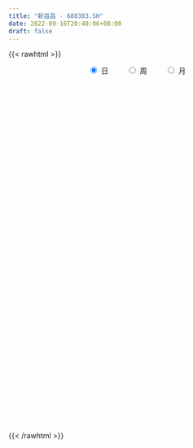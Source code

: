 ```yaml
---
title: "新益昌 - 688383.SH"
date: 2022-09-16T20:48:06+08:00
draft: false
---
```

{{< rawhtml >}}
    <div style="text-align: center">
        <label style="padding: 1rem;"><input style="margin-right: .5rem" type="radio" name="period" value="D" checked onclick="period_change(this)">日</label>
        <label style="padding: 1rem;"><input style="margin-right: .5rem" type="radio" name="period" value="W" onclick="period_change(this)">周</label>
        <label style="padding: 1rem;"><input style="margin-right: .5rem" type="radio" name="period" value="M" onclick="period_change(this)">月</label>
    </div>
    <div id="chart" style="height: 700px;"></div> 
    <script type="text/javascript">
        const D_v = [172344.36,84147.78,48249.73,53199.63,48292.58,41217.0,33061.86,35454.98,28763.18,37567.64,53211.58,31404.75,16351.56,19455.11,16483.7,15558.2,25021.98,15940.44,15483.28,14411.2,16862.56,26084.08,29515.45,23169.97,27261.58,18315.02,18889.38,17519.26,16087.8,14734.03,14276.02,18270.95,21196.52,15269.66,16580.1,15384.75,16151.44,13038.47,8893.87,14015.18,21199.2,10646.57,11184.3,10819.74,9390.0,16556.42,15435.05,11067.27,8797.71,13297.95,10973.95,13523.64,16883.72,9281.87,7780.94,12991.31,15340.38,31327.19,19945.08,23242.19,25419.22,26853.98,31761.41,30142.75,15340.8,26207.62,22211.7,9803.59,10800.63,17010.48,17370.1,11256.72,17904.25,16397.84,25477.28,14022.96,11879.65,14150.5,9785.07,12748.46,9013.14,7196.49,8900.14,5741.16,7826.05,6472.16,7876.04,7375.06,6419.36,9622.27,7950.13,6999.28,10208.68,11748.69,16795.93,8643.12,5875.36,6264.0,6920.66,8463.85,9010.93,8912.65,6151.01,7303.03,8832.55,7699.36,6417.32,6814.95,6954.3,5585.64,7138.38,9784.05,5937.79,26338.94,9676.67,8092.71,6282.72,8802.97,8351.29,6245.04,10428.5,7797.22,14326.71,10274.61,7120.0,7423.99,4576.09,5640.44,12399.8,9103.33,7702.27,11990.84,13901.15,11759.64,10203.63,10783.64,15805.1,16218.54,13604.64,20715.54,12754.35,8295.85,9204.01,13205.37,10924.89,10962.14,9248.11,12858.98,12373.65,6210.03,22622.54,10911.73,20326.15,10949.96,11419.84,5799.81,12294.47,11257.08,6985.64,10703.61,7754.73,7727.02,8147.6,10849.76,10946.46,11491.14,8327.55,6468.4,8347.81,8370.77,6614.71,4325.42,5863.91,5299.47,5416.82,4684.1,4394.07,14162.89,10006.03,7539.8,4441.07,3777.71,6165.71,5053.68,5224.85,5896.58,6571.9,6100.68,13379.88,6417.54,10019.21,11502.81,7346.67,9141.06,10422.97,8154.52,12759.94,8440.48,15107.91,9070.12,9293.63,8468.22,10137.33,5853.17,11761.37,11433.05,6709.3,8688.41,6857.29,7611.29,10324.98,6627.69,9742.57,14801.07,13284.4,5548.24,10743.27,4831.92,4540.47,3766.02,5534.33,4545.94,6495.07,6262.66,4009.15,4532.64,4842.54,4939.91,5529.59,6743.88,8226.14,8180.9,8843.31,7894.01,9615.37,5658.63,3521.55,4228.23,3977.37,6048.2,10803.17,11710.85,7699.64,13527.36,8855.12,9277.06,3819.78,5369.58,6600.4,3591.39,3337.79,8122.28,3260.37,6052.92,4458.79,5063.95,4292.03,8968.22,4431.84,4896.68,3678.12,3712.88,6306.83,7381.79,11773.94,13436.69,7370.32,6848.34,4763.98,4538.2,5246.91,4764.86,17940.76,26964.1,15968.64,11777.63,10207.74,8331.62,8008.43,5406.37,10464.16,6917.29,5435.08,4952.85,5611.14,9444.18,6132.06,13219.39,11602.28,5474.7,9048.02,12256.21,13545.03,7853.81,12528.76,6351.11,4072.61,8230.43,16111.96,9293.62,5200.62,8957.78,7114.89,8674.89,5645.98,5661.35,23493.09,28120.39,9439.05,26270.25,25200.29,20315.2,17489.56,21956.24,11492.81,11495.13,12355.2,10756.22,12270.85,10087.62,9053.54,8750.21,20328.14,10506.36,10490.55,8363.97,5503.65,7075.17,7978.14,7160.01,9048.86,8388.7,10559.37,4663.16,4667.22,7854.92,5340.59,6409.8,10910.44]
const D_histogram = [0.0,0.7772991453,1.5231956364,1.8960447319,1.9505813311,2.0567626948,1.9604218389,1.5239369545,0.8700517454,1.3470707386,1.8385857958,2.0788483982,2.2055627081,2.1007424944,2.0301972172,1.7568438528,1.6577082879,1.8548970638,2.1670920046,2.2543732581,2.4558126744,2.0508579607,1.1043299473,0.2675071349,-0.4955872495,-0.8203407203,-1.4832516344,-1.8911268658,-2.0317723083,-2.1448056494,-2.2373765396,-2.1367766468,-1.0654532339,-0.340536698,-0.1596986458,-0.2626239204,-0.0007059121,-0.0433155516,-0.3778494438,0.046483808,1.4008280366,2.1528298681,1.953918808,1.6448766719,1.3571155535,0.4137502644,-0.1294041885,-0.4733565068,-0.7499245587,-0.8455201593,-0.7556533256,-1.1243371799,-1.9238298625,-2.3229128955,-2.8206979767,-2.7224108265,-1.0560742859,0.9273993857,1.9575862589,2.9253098752,3.1047022126,4.18387386,5.19739192,4.5438033274,3.8098828939,2.0713334709,1.3887893611,0.5175072143,-0.2297429736,-1.3477617404,-1.8668498309,-1.8884523104,-1.5168608243,-1.7655346438,-2.9609159882,-3.6042970647,-3.6249040431,-2.6867834055,-2.0255400258,-0.9597024662,-0.607827669,-0.3535598285,-0.5418595405,-0.7832950337,-1.1942029563,-1.6634580766,-2.0343181051,-2.4783342613,-2.6661389741,-2.263895153,-2.3220601431,-2.3011654594,-2.7537021193,-2.7237580365,-3.2987205103,-3.2279085011,-3.2630629533,-3.3374861497,-3.3420510782,-2.6172300965,-1.9050644475,-1.0040781989,-0.4317368293,-0.3496734229,0.0648703827,0.8790785345,0.8773820235,0.7567746416,0.5579375291,1.0263189697,1.244640034,1.2932229151,1.2931023668,0.2326883192,-0.6108000931,-1.2031532728,-1.5194278991,-1.4958384877,-1.2659906321,-1.2663865097,-1.4349910138,-1.0804376323,-0.3387979183,0.29592402,0.8584022731,1.3830858469,1.5943236205,1.6562955537,1.8448777294,1.5900993327,1.5540916401,1.8615962641,1.7833041575,1.1901022239,0.7837341131,0.3538036861,0.5198731661,1.0693967843,1.4425590306,1.7397676177,1.8779270391,1.7064018696,1.7172935993,1.7965542039,1.9270100052,1.5633146626,1.3604172999,0.7757208864,-0.0832147119,-0.4485139394,-0.0030544248,0.3924361775,0.1682796664,-0.0059523684,-0.3752327903,-0.5695835803,-1.050600352,-1.720059651,-2.0831578594,-2.1391934659,-2.2438439374,-2.4838751113,-2.5703452618,-2.1430183978,-1.7506802984,-1.0713792502,-0.6161642054,-0.3449205173,-0.1711487549,0.0093913692,0.0857707758,0.1947731011,0.1100192464,0.2271032719,0.0645414427,0.0886275234,0.2218544997,0.6744607838,0.4378930607,0.0200838847,-0.2603620373,-0.3385845678,-0.2628489547,-0.2937357478,-0.2628038051,-0.4155948905,-0.2578538798,-0.4473125567,-0.9321445715,-1.2203825965,-1.6993597569,-1.5847811971,-1.1803398513,-0.8252421977,-0.1961651007,-0.0143774878,0.2036691661,0.267259966,0.9186907472,1.065037531,1.4016313511,1.4530847627,1.2751361786,0.9611012868,0.500736974,0.1184286191,-0.3374978511,-0.6496093356,-0.8690546218,-0.8401591654,-0.7815673721,-0.8039318208,-0.7151273862,-0.1518749326,0.4740789995,0.8010286859,1.1985720154,1.2511151928,1.3275110196,1.2484535439,0.8607469746,0.5704489602,0.3666096532,0.3633808055,0.2057103828,0.0668873132,0.0031618287,-0.1122688178,-0.4637604234,-0.9743601691,-1.1912997078,-1.5917208055,-1.6377168835,-1.4841402959,-1.1699383821,-1.0049894391,-0.8895297343,-0.8997351781,-0.825298925,-1.0967778132,-0.9786632464,0.0963521257,0.568395454,1.2127403116,1.6017922882,1.9088943389,1.9897434639,2.2435639214,2.1814998933,2.0939492311,1.8696256721,1.9199853487,1.8859681179,1.8865327187,1.8833833257,1.7538013501,1.7436897422,1.2376766607,0.7744845909,0.4206365924,0.2594894188,0.2110251455,0.3373562013,0.6015920892,1.005964299,1.1077290182,1.0445128199,0.8009654705,0.2823857724,0.055113314,-0.0550044,-0.3525517059,0.0388878873,0.9896195573,1.2292147559,1.3287246349,0.9990586399,0.6591815768,0.6629853049,0.5722517032,0.792029453,0.9301746191,0.4442822378,0.2254232855,0.2238236508,-0.3344499889,-0.849123874,-0.7670192845,-1.1360310614,-1.4435811832,-1.9937770278,-2.7775439089,-3.3475850987,-3.3619725047,-3.190701396,-2.92519084,-2.6653001222,-2.149723118,-1.2311713428,-0.6255026615,-0.2207404825,0.3258380436,0.4858236381,0.8911458743,1.00959408,1.0022661919,1.9825117497,3.1799528359,3.6157931756,4.9401569881,6.0929958557,6.4162560345,6.2326549493,5.6361611517,4.3455538505,3.0847977187,1.9496750111,1.1372584892,0.6647451525,-0.3238788677,-0.751883416,-0.8943350462,-2.111253286,-2.7511184086,-3.4036613126,-3.581843514,-3.7311043996,-3.907174478,-3.9721465319,-3.555526653,-3.1500952619,-2.4351747789,-1.4375842014,-0.927680742,-0.8782537643,-0.3222275824,0.2153106372,0.1688650863,0.3966163346]
const D_fast = [0.0,0.9716239316,2.0983193318,2.9451796102,3.4873615422,4.1077335796,4.5014981835,4.4459975378,4.009625265,4.8234119429,5.774573449,6.5345481509,7.2126531379,7.6330185478,8.0700225749,8.2358801737,8.5511716807,9.2120847226,10.0660526646,10.7169272326,11.5323198175,11.640079594,10.9696340674,10.1996880387,9.312696842,8.7828581911,7.7491343684,6.8684774205,6.219888901,5.5706541475,4.9187391224,4.4851448535,5.2901049579,5.9298873194,6.07080071,5.9022194553,6.1639609856,6.1105224582,5.681526205,6.1174804089,7.8220316466,9.1122409451,9.401809587,9.5039866189,9.5555043889,8.7155766658,8.1400711658,7.6777797209,7.2137305293,6.9067548889,6.8077083912,6.1579402419,4.8774900936,3.8976788368,2.6947192614,2.112403705,3.5147216742,5.7300451922,7.24962863,8.9486797152,9.9042476057,12.0293877181,14.3422537581,14.8246159973,15.0431662873,13.8224502321,13.4871034625,12.7451981192,11.940512188,10.4855529861,9.4997524378,9.0060368808,8.9984131608,8.3083556803,6.3727453389,4.8282899962,3.9014570071,4.1678817932,4.3227401665,5.1486521095,5.3485699895,5.5144478729,5.1906832758,4.7534240242,4.0439653624,3.158845723,2.2794061682,1.2158064467,0.3614669903,0.1977370232,-0.4409430026,-0.9953396838,-2.1363018735,-2.7872972999,-4.1869399012,-4.9231050173,-5.7740252078,-6.6828199416,-7.5228976397,-7.4523841822,-7.216484645,-6.5665179461,-6.1021107838,-6.1074657332,-5.6767043319,-4.6427265465,-4.4250775516,-4.3564912731,-4.4158440033,-3.6908828203,-3.1614017474,-2.7895131377,-2.4663580942,-3.468600062,-4.4647884975,-5.3579299955,-6.0540615966,-6.4044318071,-6.4910816096,-6.8080741145,-7.3354263721,-7.2509823987,-6.5940421643,-5.885339221,-5.1082603996,-4.237805364,-3.6279866853,-3.1519408637,-2.5021392557,-2.3593928192,-2.0068776017,-1.2339739117,-0.8664399789,-1.1621163566,-1.3725509391,-1.7140304445,-1.4179926731,-0.6011198587,0.1326821452,0.8648326367,1.4724738179,1.7275491158,2.1677642453,2.696163401,3.3083717035,3.3355050266,3.4727119888,3.0819457969,2.2022065207,1.7247788083,2.1694747167,2.6630743633,2.4809877689,2.305267642,1.8421790225,1.5054323374,0.7617654777,-0.3377087341,-1.2215964073,-1.8124303802,-2.4780418362,-3.3390417878,-4.0680982538,-4.1765259892,-4.2218579644,-3.8104017288,-3.5092277354,-3.3242141766,-3.1932296029,-3.0103416365,-2.912519536,-2.7548239354,-2.8120729785,-2.638213135,-2.7846396036,-2.7383966419,-2.5497060407,-1.9284845607,-2.0555790187,-2.4683672234,-2.8139036548,-2.9767723272,-2.9667489528,-3.0710696828,-3.1058386915,-3.3625284994,-3.2692509587,-3.5705377748,-4.2884059325,-4.8817396066,-5.7855567062,-6.0671734457,-5.9578170628,-5.8090299586,-5.2289941367,-5.0508008958,-4.7818369504,-4.651431159,-3.770327691,-3.3577215244,-2.6707198665,-2.2559952643,-2.1151598037,-2.1889193739,-2.5240994431,-2.8768006433,-3.4171015763,-3.8916153947,-4.3283243362,-4.5094686712,-4.6462687209,-4.8696161248,-4.9595935367,-4.4343098163,-3.6898361343,-3.1626292765,-2.4654429432,-2.1001209676,-1.6918473859,-1.4587914756,-1.6313113012,-1.7789970756,-1.8911839693,-1.8035676156,-1.9098104427,-2.0319116839,-2.0948467112,-2.2383445621,-2.7057762737,-3.4599660617,-3.9747305273,-4.7730818263,-5.2285071253,-5.4459656116,-5.4242482933,-5.5105467102,-5.6174694389,-5.8526086772,-5.9844971554,-6.5301704969,-6.6567217417,-5.5576183381,-4.9434761463,-3.9959462109,-3.2064461622,-2.4221205268,-1.8438355357,-1.0291240979,-0.5458131526,-0.1098765072,0.1332063519,0.6635623657,1.1010371644,1.5732349449,2.0409313833,2.3497997452,2.7756105729,2.5790166565,2.3094457344,2.060756884,1.9644820652,1.9687740782,2.1794441843,2.5940780945,3.2499413791,3.6286383528,3.8265503595,3.7832443777,3.3352611228,3.1217669928,2.9978981789,2.6122129465,3.0133745115,4.2115110708,4.7584099584,5.1901009961,5.1101996611,4.9351179922,5.1046680466,5.1569973707,5.5747824836,5.9454713045,5.5706494826,5.4081463517,5.4625026298,4.8206164929,4.0936616393,3.9840114076,3.3309918654,2.6625464478,1.6139063463,0.1357534879,-1.2711839766,-2.1260645088,-2.7524687491,-3.2182559031,-3.6246902158,-3.6465439911,-3.0357850516,-2.5864920357,-2.2369149773,-1.6088769403,-1.3274354363,-0.6993267315,-0.3284800058,-0.085241346,1.3906321492,3.3830614444,4.722850078,7.2822531376,9.9583409691,11.8856651565,13.2602278086,14.072774299,13.8685554604,13.3789987582,12.7312948034,12.2031929038,11.8968658553,10.8272721181,10.2112967158,9.8452613241,8.1005297628,6.772885038,5.2694268058,4.1957837259,3.1137467405,1.9608830426,0.9028743557,0.4306125714,0.0485201469,0.1546469352,0.7928414624,1.0708247362,0.9006882729,1.3761575592,1.9675234381,1.9632941587,2.2901994907]
const D_slow = [0.0,0.1943247863,0.5751236954,1.0491348784,1.5367802112,2.0509708849,2.5410763446,2.9220605832,3.1395735196,3.4763412042,3.9359876532,4.4556997527,5.0070904298,5.5322760534,6.0398253577,6.4790363209,6.8934633928,7.3571876588,7.89896066,8.4625539745,9.0765071431,9.5892216333,9.8653041201,9.9321809038,9.8082840915,9.6031989114,9.2323860028,8.7596042863,8.2516612093,7.7154597969,7.156115662,6.6219215003,6.3555581918,6.2704240173,6.2304993559,6.1648433758,6.1646668977,6.1538380098,6.0593756489,6.0709966009,6.42120361,6.959411077,7.447890779,7.859109947,8.1983888354,8.3018264015,8.2694753543,8.1511362276,7.963655088,7.7522750482,7.5633617168,7.2822774218,6.8013199561,6.2205917323,5.5154172381,4.8348145315,4.57079596,4.8026458064,5.2920423712,6.02336984,6.7995453931,7.8455138581,9.1448618381,10.2808126699,11.2332833934,11.7511167611,12.0983141014,12.227690905,12.1702551616,11.8333147265,11.3666022688,10.8944891912,10.5152739851,10.0738903241,9.3336613271,8.4325870609,7.5263610501,6.8546651988,6.3482801923,6.1083545758,5.9563976585,5.8680077014,5.7325428163,5.5367190578,5.2381683188,4.8223037996,4.3137242733,3.694140708,3.0276059645,2.4616321762,1.8811171405,1.3058257756,0.6174002458,-0.0635392633,-0.8882193909,-1.6951965162,-2.5109622545,-3.345333792,-4.1808465615,-4.8351540856,-5.3114201975,-5.5624397472,-5.6703739546,-5.7577923103,-5.7415747146,-5.521805081,-5.3024595751,-5.1132659147,-4.9737815324,-4.71720179,-4.4060417815,-4.0827360527,-3.759460461,-3.7012883812,-3.8539884045,-4.1547767227,-4.5346336975,-4.9085933194,-5.2250909774,-5.5416876048,-5.9004353583,-6.1705447664,-6.255244246,-6.181263241,-5.9666626727,-5.6208912109,-5.2223103058,-4.8082364174,-4.347016985,-3.9494921519,-3.5609692418,-3.0955701758,-2.6497441364,-2.3522185805,-2.1562850522,-2.0678341306,-1.9378658391,-1.6705166431,-1.3098768854,-0.874934981,-0.4054532212,0.0211472462,0.450470646,0.899609197,1.3813616983,1.772190364,2.1122946889,2.3062249105,2.2854212325,2.1732927477,2.1725291415,2.2706381859,2.3127081025,2.3112200104,2.2174118128,2.0750159177,1.8123658297,1.382350917,0.8615614521,0.3267630857,-0.2341978987,-0.8551666765,-1.497752992,-2.0335075914,-2.471177666,-2.7390224786,-2.89306353,-2.9792936593,-3.022080848,-3.0197330057,-2.9982903118,-2.9495970365,-2.9220922249,-2.8653164069,-2.8491810462,-2.8270241654,-2.7715605405,-2.6029453445,-2.4934720793,-2.4884511082,-2.5535416175,-2.6381877594,-2.7038999981,-2.777333935,-2.8430348863,-2.946933609,-3.0113970789,-3.1232252181,-3.356261361,-3.6613570101,-4.0861969493,-4.4823922486,-4.7774772114,-4.9837877609,-5.0328290361,-5.036423408,-4.9855061165,-4.918691125,-4.6890184382,-4.4227590554,-4.0723512176,-3.709080027,-3.3902959823,-3.1500206606,-3.0248364171,-2.9952292623,-3.0796037251,-3.242006059,-3.4592697145,-3.6693095058,-3.8647013488,-4.065684304,-4.2444661506,-4.2824348837,-4.1639151338,-3.9636579624,-3.6640149585,-3.3512361603,-3.0193584055,-2.7072450195,-2.4920582758,-2.3494460358,-2.2577936225,-2.1669484211,-2.1155208254,-2.0987989971,-2.0980085399,-2.1260757444,-2.2420158502,-2.4856058925,-2.7834308195,-3.1813610209,-3.5907902417,-3.9618253157,-4.2543099112,-4.505557271,-4.7279397046,-4.9528734991,-5.1591982304,-5.4333926837,-5.6780584953,-5.6539704638,-5.5118716003,-5.2086865224,-4.8082384504,-4.3310148657,-3.8335789997,-3.2726880193,-2.727313046,-2.2038257382,-1.7364193202,-1.256422983,-0.7849309535,-0.3132977739,0.1575480576,0.5959983951,1.0319208307,1.3413399958,1.5349611435,1.6401202916,1.7049926463,1.7577489327,1.842087983,1.9924860053,2.2439770801,2.5209093346,2.7820375396,2.9822789072,3.0528753503,3.0666536788,3.0529025788,2.9647646524,2.9744866242,3.2218915135,3.5291952025,3.8613763612,4.1111410212,4.2759364154,4.4416827416,4.5847456674,4.7827530307,5.0152966854,5.1263672449,5.1827230663,5.238678979,5.1550664817,4.9427855133,4.7510306921,4.4670229268,4.106127631,3.607683374,2.9132973968,2.0764011221,1.2359079959,0.4382326469,-0.2930650631,-0.9593900936,-1.4968208731,-1.8046137088,-1.9609893742,-2.0161744948,-1.9347149839,-1.8132590744,-1.5904726058,-1.3380740858,-1.0875075379,-0.5918796004,0.2031086085,1.1070569024,2.3420961495,3.8653451134,5.469409122,7.0275728593,8.4366131472,9.5230016099,10.2942010395,10.7816197923,11.0659344146,11.2321207027,11.1511509858,10.9631801318,10.7395963703,10.2117830488,9.5240034466,8.6730881184,7.7776272399,6.84485114,5.8680575206,4.8750208876,3.9861392244,3.1986154089,2.5898217141,2.2304256638,1.9985054783,1.7789420372,1.6983851416,1.7522128009,1.7944290725,1.8935831561]
const D_data = [['2021-04-28', 48.15, 65.5, 48.0, 71.0],['2021-04-29', 67.0, 77.68, 67.0, 80.05],['2021-04-30', 76.6, 82.4, 76.21, 83.99],['2021-05-06', 81.89, 82.25, 80.1, 90.22],['2021-05-07', 84.0, 81.15, 75.29, 85.5],['2021-05-10', 80.0, 84.1, 78.5, 87.77],['2021-05-11', 83.5, 83.53, 79.1, 85.45],['2021-05-12', 84.7, 79.61, 76.51, 85.37],['2021-05-13', 77.1, 75.32, 73.53, 81.3],['2021-05-14', 76.63, 90.38, 76.63, 90.38],['2021-05-17', 91.0, 95.0, 87.0, 97.18],['2021-05-18', 94.45, 96.01, 90.58, 98.98],['2021-05-19', 94.0, 97.98, 93.0, 98.8],['2021-05-20', 97.0, 97.62, 95.62, 103.66],['2021-05-21', 95.8, 100.06, 93.4, 101.0],['2021-05-24', 98.91, 99.0, 94.0, 101.08],['2021-05-25', 98.04, 102.5, 97.19, 107.76],['2021-05-26', 102.11, 108.91, 101.0, 108.91],['2021-05-27', 108.0, 114.44, 107.83, 119.45],['2021-05-28', 114.99, 115.65, 109.8, 118.99],['2021-05-31', 115.5, 121.01, 112.05, 123.51],['2021-06-01', 120.94, 116.0, 109.88, 121.01],['2021-06-02', 113.77, 108.2, 104.0, 114.89],['2021-06-03', 106.88, 106.7, 103.1, 109.3],['2021-06-04', 106.0, 104.6, 100.0, 108.88],['2021-06-07', 105.27, 108.0, 105.27, 112.0],['2021-06-08', 108.0, 101.5, 100.0, 109.99],['2021-06-09', 99.0, 101.72, 97.5, 104.15],['2021-06-10', 102.0, 103.22, 98.6, 105.76],['2021-06-11', 104.77, 102.34, 98.0, 105.83],['2021-06-15', 104.4, 101.34, 95.08, 104.76],['2021-06-16', 100.45, 103.01, 99.88, 111.0],['2021-06-17', 103.78, 118.0, 100.95, 122.99],['2021-06-18', 116.39, 118.87, 115.32, 121.8],['2021-06-21', 117.0, 115.2, 112.0, 121.8],['2021-06-22', 115.51, 112.57, 107.27, 117.99],['2021-06-23', 112.01, 118.35, 110.51, 121.55],['2021-06-24', 116.87, 115.99, 111.86, 117.44],['2021-06-25', 114.0, 112.01, 110.94, 116.8],['2021-06-28', 112.0, 122.5, 111.58, 125.0],['2021-06-29', 122.81, 140.46, 117.3, 142.68],['2021-06-30', 141.89, 141.01, 135.15, 144.9],['2021-07-01', 141.1, 133.27, 131.95, 142.2],['2021-07-02', 131.21, 133.05, 130.1, 139.55],['2021-07-05', 135.71, 134.05, 131.11, 139.0],['2021-07-06', 135.0, 124.38, 120.0, 138.27],['2021-07-07', 119.9, 126.66, 119.2, 130.85],['2021-07-08', 127.5, 127.68, 122.86, 128.89],['2021-07-09', 125.53, 127.5, 121.93, 130.0],['2021-07-12', 129.89, 129.24, 122.63, 133.0],['2021-07-13', 128.63, 132.0, 128.63, 134.8],['2021-07-14', 134.95, 125.8, 123.54, 137.9],['2021-07-15', 125.0, 117.01, 112.57, 127.66],['2021-07-16', 117.5, 118.0, 115.12, 121.45],['2021-07-19', 118.0, 113.1, 113.1, 120.59],['2021-07-20', 112.0, 118.0, 111.06, 121.27],['2021-07-21', 126.0, 141.6, 125.1, 141.6],['2021-07-22', 149.51, 156.1, 148.88, 161.0],['2021-07-23', 157.32, 154.21, 149.5, 159.32],['2021-07-26', 164.0, 161.62, 156.16, 167.66],['2021-07-27', 165.99, 158.19, 157.01, 175.5],['2021-07-28', 158.11, 176.86, 155.55, 189.83],['2021-07-29', 177.0, 186.7, 173.12, 202.2],['2021-07-30', 189.28, 172.08, 170.27, 189.28],['2021-08-02', 173.59, 172.2, 168.69, 179.99],['2021-08-03', 174.58, 156.9, 156.0, 174.58],['2021-08-04', 153.52, 166.66, 153.52, 169.99],['2021-08-05', 164.1, 162.58, 159.18, 166.66],['2021-08-06', 164.83, 161.6, 159.12, 166.66],['2021-08-09', 160.24, 152.97, 151.0, 161.6],['2021-08-10', 152.98, 156.4, 150.0, 163.66],['2021-08-11', 157.0, 161.25, 150.5, 161.53],['2021-08-12', 160.24, 167.29, 156.69, 168.48],['2021-08-13', 166.0, 160.0, 159.0, 179.0],['2021-08-16', 160.0, 143.7, 139.41, 160.0],['2021-08-17', 143.86, 144.26, 142.18, 151.95],['2021-08-18', 146.95, 148.5, 143.3, 151.88],['2021-08-19', 146.01, 161.5, 145.0, 163.99],['2021-08-20', 163.0, 161.42, 158.67, 169.99],['2021-08-23', 161.6, 170.87, 160.0, 171.95],['2021-08-24', 170.0, 166.0, 160.06, 170.5],['2021-08-25', 162.98, 166.88, 160.15, 169.99],['2021-08-26', 168.0, 161.98, 161.0, 173.9],['2021-08-27', 161.0, 160.42, 158.18, 163.96],['2021-08-30', 163.98, 156.5, 153.88, 168.0],['2021-08-31', 154.92, 152.95, 149.0, 158.88],['2021-09-01', 156.53, 151.07, 145.0, 156.54],['2021-09-02', 148.98, 146.7, 145.01, 152.93],['2021-09-03', 146.43, 146.61, 145.0, 153.15],['2021-09-06', 146.6, 153.0, 144.0, 156.3],['2021-09-07', 152.77, 146.63, 145.88, 154.9],['2021-09-08', 146.63, 145.89, 144.07, 149.87],['2021-09-09', 148.2, 136.89, 135.05, 148.3],['2021-09-10', 135.85, 139.63, 135.18, 142.87],['2021-09-13', 138.58, 128.08, 123.0, 139.25],['2021-09-14', 127.18, 132.0, 127.0, 133.38],['2021-09-15', 130.14, 127.86, 126.69, 133.0],['2021-09-16', 129.79, 124.0, 122.43, 129.79],['2021-09-17', 124.3, 121.44, 118.3, 127.0],['2021-09-22', 121.33, 129.5, 120.39, 130.99],['2021-09-23', 129.54, 130.7, 122.02, 132.96],['2021-09-24', 130.3, 135.5, 128.01, 138.78],['2021-09-27', 135.8, 134.0, 130.98, 137.3],['2021-09-28', 131.6, 128.5, 126.66, 136.0],['2021-09-29', 128.21, 133.08, 124.98, 137.12],['2021-09-30', 132.5, 141.0, 132.5, 144.0],['2021-10-08', 141.88, 132.91, 132.62, 143.0],['2021-10-11', 130.99, 131.0, 128.08, 134.9],['2021-10-12', 132.7, 128.96, 125.13, 132.7],['2021-10-13', 128.8, 138.0, 128.68, 139.6],['2021-10-14', 138.0, 136.99, 132.05, 139.9],['2021-10-15', 135.99, 136.0, 133.2, 138.0],['2021-10-18', 135.5, 136.0, 133.0, 139.39],['2021-10-19', 122.5, 119.91, 118.5, 131.0],['2021-10-20', 120.19, 116.77, 116.0, 120.32],['2021-10-21', 117.35, 114.72, 114.0, 118.78],['2021-10-22', 116.0, 114.0, 113.8, 117.48],['2021-10-25', 114.0, 115.58, 111.8, 116.75],['2021-10-26', 115.5, 117.02, 115.49, 121.5],['2021-10-27', 117.04, 112.97, 112.15, 117.52],['2021-10-28', 112.55, 108.5, 107.57, 115.79],['2021-10-29', 108.35, 113.69, 107.8, 114.55],['2021-11-01', 113.56, 120.06, 112.11, 121.28],['2021-11-02', 119.43, 121.55, 117.36, 123.34],['2021-11-03', 121.0, 123.49, 119.2, 124.5],['2021-11-04', 122.77, 126.04, 121.68, 126.36],['2021-11-05', 126.18, 124.53, 123.05, 127.44],['2021-11-08', 122.33, 123.99, 119.94, 124.68],['2021-11-09', 123.05, 127.01, 122.68, 132.78],['2021-11-10', 127.14, 122.06, 120.2, 127.14],['2021-11-11', 122.0, 124.74, 120.11, 128.45],['2021-11-12', 124.29, 130.68, 123.22, 133.86],['2021-11-15', 133.91, 127.52, 126.69, 139.47],['2021-11-16', 126.53, 120.08, 119.8, 129.33],['2021-11-17', 120.2, 120.18, 116.46, 122.71],['2021-11-18', 120.0, 117.77, 117.01, 122.45],['2021-11-19', 116.52, 124.59, 116.0, 128.32],['2021-11-22', 127.26, 131.72, 124.27, 132.8],['2021-11-23', 135.32, 132.81, 131.75, 138.0],['2021-11-24', 132.0, 134.8, 131.0, 143.88],['2021-11-25', 136.98, 135.35, 128.01, 138.92],['2021-11-26', 135.26, 132.79, 131.96, 137.7],['2021-11-29', 131.0, 136.05, 129.17, 138.0],['2021-11-30', 138.99, 138.66, 137.0, 142.9],['2021-12-01', 139.7, 141.53, 136.48, 144.31],['2021-12-02', 142.0, 136.33, 136.04, 142.8],['2021-12-03', 136.0, 138.26, 133.84, 139.14],['2021-12-06', 140.0, 132.51, 131.53, 141.04],['2021-12-07', 133.1, 125.76, 123.98, 134.4],['2021-12-08', 125.76, 128.73, 125.76, 129.88],['2021-12-09', 129.29, 139.24, 129.0, 150.0],['2021-12-10', 138.0, 141.37, 138.0, 147.0],['2021-12-13', 140.49, 134.62, 131.08, 140.49],['2021-12-14', 133.99, 134.56, 131.33, 138.0],['2021-12-15', 134.76, 130.81, 129.51, 136.41],['2021-12-16', 129.1, 131.4, 129.1, 132.26],['2021-12-17', 131.0, 125.6, 125.49, 131.4],['2021-12-20', 126.23, 119.23, 119.0, 126.61],['2021-12-21', 120.3, 118.9, 118.1, 120.9],['2021-12-22', 118.77, 120.0, 117.0, 125.1],['2021-12-23', 119.8, 117.2, 117.13, 121.55],['2021-12-24', 117.0, 112.59, 112.23, 118.3],['2021-12-27', 112.34, 111.43, 109.41, 114.87],['2021-12-28', 112.86, 116.65, 111.01, 116.99],['2021-12-29', 116.58, 116.55, 111.77, 117.88],['2021-12-30', 116.01, 121.55, 115.86, 122.7],['2021-12-31', 120.33, 120.74, 119.51, 124.85],['2022-01-04', 121.46, 119.6, 118.5, 122.88],['2022-01-05', 116.5, 118.95, 114.63, 121.29],['2022-01-06', 117.87, 119.5, 117.52, 122.55],['2022-01-07', 119.19, 118.5, 117.5, 123.97],['2022-01-10', 117.01, 119.1, 116.0, 120.43],['2022-01-11', 119.0, 116.44, 114.47, 120.0],['2022-01-12', 116.91, 118.78, 115.08, 120.0],['2022-01-13', 117.92, 114.86, 113.82, 118.2],['2022-01-14', 114.29, 116.48, 113.08, 118.48],['2022-01-17', 115.0, 118.0, 115.0, 118.82],['2022-01-18', 119.2, 123.57, 119.2, 127.8],['2022-01-19', 122.88, 115.6, 115.6, 123.52],['2022-01-20', 115.57, 111.38, 111.0, 116.54],['2022-01-21', 111.0, 110.75, 108.15, 113.31],['2022-01-24', 111.85, 111.7, 110.2, 114.73],['2022-01-25', 111.11, 113.0, 110.82, 114.89],['2022-01-26', 112.02, 111.17, 109.51, 114.14],['2022-01-27', 111.6, 111.32, 110.8, 114.6],['2022-01-28', 113.44, 108.0, 107.01, 113.44],['2022-02-07', 109.5, 111.21, 108.0, 114.96],['2022-02-08', 112.33, 106.05, 104.0, 112.33],['2022-02-09', 105.66, 99.5, 96.2, 106.65],['2022-02-10', 99.51, 98.5, 96.68, 100.35],['2022-02-11', 98.88, 92.3, 91.66, 99.24],['2022-02-14', 92.0, 96.82, 90.1, 97.43],['2022-02-15', 97.04, 100.09, 96.59, 101.3],['2022-02-16', 100.9, 100.03, 99.59, 105.9],['2022-02-17', 99.22, 105.01, 99.22, 106.66],['2022-02-18', 103.55, 100.8, 100.24, 105.63],['2022-02-21', 100.8, 101.7, 98.35, 101.7],['2022-02-22', 100.0, 100.01, 98.0, 103.57],['2022-02-23', 100.43, 109.11, 100.43, 110.5],['2022-02-24', 109.32, 105.09, 103.71, 109.77],['2022-02-25', 106.7, 109.17, 106.0, 110.41],['2022-02-28', 109.39, 107.24, 106.33, 111.25],['2022-03-01', 108.2, 104.61, 103.52, 108.2],['2022-03-02', 104.01, 102.0, 101.1, 104.45],['2022-03-03', 102.66, 98.21, 97.08, 103.35],['2022-03-04', 98.83, 96.72, 96.0, 101.3],['2022-03-07', 97.88, 93.0, 92.11, 97.88],['2022-03-08', 93.38, 91.87, 90.33, 94.72],['2022-03-09', 91.7, 90.5, 87.93, 94.42],['2022-03-10', 93.33, 91.9, 91.02, 94.8],['2022-03-11', 90.31, 91.32, 87.18, 91.82],['2022-03-14', 94.0, 89.2, 88.88, 94.0],['2022-03-15', 88.0, 89.57, 86.72, 92.33],['2022-03-16', 91.19, 96.33, 89.0, 96.9],['2022-03-17', 99.5, 99.87, 97.5, 102.72],['2022-03-18', 97.5, 98.64, 97.38, 99.94],['2022-03-21', 98.78, 101.75, 96.0, 103.35],['2022-03-22', 101.75, 99.13, 99.01, 101.75],['2022-03-23', 98.98, 100.36, 98.05, 101.48],['2022-03-24', 98.98, 99.03, 97.31, 100.79],['2022-03-25', 99.05, 94.37, 93.5, 100.89],['2022-03-28', 96.98, 93.98, 92.61, 96.98],['2022-03-29', 94.01, 93.77, 91.4, 97.21],['2022-03-30', 94.95, 95.7, 92.4, 97.2],['2022-03-31', 95.7, 93.25, 92.5, 95.9],['2022-04-01', 93.2, 92.49, 90.05, 94.8],['2022-04-06', 92.4, 92.61, 88.03, 94.5],['2022-04-07', 92.0, 91.13, 88.23, 92.3],['2022-04-08', 91.32, 86.36, 86.07, 91.87],['2022-04-11', 85.53, 81.11, 81.02, 85.53],['2022-04-12', 80.06, 81.57, 77.68, 81.96],['2022-04-13', 81.5, 76.05, 75.36, 81.5],['2022-04-14', 76.8, 77.5, 73.3, 78.0],['2022-04-15', 75.69, 78.5, 73.6, 78.85],['2022-04-18', 77.03, 80.13, 75.8, 82.38],['2022-04-19', 80.15, 78.06, 77.13, 81.36],['2022-04-20', 78.06, 76.78, 75.88, 78.99],['2022-04-21', 76.12, 74.08, 73.7, 78.45],['2022-04-22', 72.51, 73.9, 72.12, 75.32],['2022-04-25', 71.32, 67.5, 67.06, 72.47],['2022-04-26', 69.0, 70.34, 67.26, 71.51],['2022-04-27', 69.1, 84.41, 68.29, 84.41],['2022-04-28', 84.2, 80.52, 78.71, 84.35],['2022-04-29', 82.8, 85.66, 79.5, 88.5],['2022-05-05', 85.66, 85.68, 83.78, 89.25],['2022-05-06', 83.1, 87.3, 82.21, 89.7],['2022-05-09', 86.51, 86.5, 85.52, 87.7],['2022-05-10', 84.11, 90.77, 84.11, 91.8],['2022-05-11', 90.3, 88.68, 88.34, 94.34],['2022-05-12', 88.68, 89.32, 88.04, 91.3],['2022-05-13', 87.62, 88.07, 87.1, 89.6],['2022-05-16', 89.3, 92.35, 89.3, 94.27],['2022-05-17', 93.74, 92.72, 90.7, 93.74],['2022-05-18', 91.76, 94.5, 91.72, 96.95],['2022-05-19', 94.5, 95.95, 92.35, 96.58],['2022-05-20', 94.3, 95.52, 92.0, 96.79],['2022-05-23', 95.5, 98.16, 93.06, 98.56],['2022-05-24', 98.0, 91.91, 91.0, 100.68],['2022-05-25', 91.91, 90.83, 89.71, 93.48],['2022-05-26', 91.29, 90.69, 89.28, 92.35],['2022-05-27', 90.9, 92.22, 90.9, 95.75],['2022-05-30', 91.96, 93.5, 90.31, 93.5],['2022-05-31', 92.02, 96.38, 90.58, 97.18],['2022-06-01', 95.26, 99.82, 95.26, 102.8],['2022-06-02', 99.07, 104.34, 99.06, 106.05],['2022-06-06', 104.0, 103.11, 102.29, 109.64],['2022-06-07', 102.58, 102.39, 101.0, 104.98],['2022-06-08', 102.47, 100.45, 97.26, 102.6],['2022-06-09', 100.14, 95.8, 95.22, 100.47],['2022-06-10', 95.0, 98.0, 95.0, 98.97],['2022-06-13', 97.59, 98.99, 97.0, 101.77],['2022-06-14', 97.06, 95.8, 92.85, 97.26],['2022-06-15', 96.9, 104.99, 93.22, 107.38],['2022-06-16', 109.0, 116.5, 108.0, 117.76],['2022-06-17', 114.01, 112.19, 110.0, 115.94],['2022-06-20', 111.73, 112.91, 111.5, 117.5],['2022-06-21', 114.83, 108.41, 107.7, 114.83],['2022-06-22', 109.2, 107.73, 107.5, 112.91],['2022-06-23', 108.36, 112.28, 107.3, 112.65],['2022-06-24', 111.22, 112.0, 110.53, 114.88],['2022-06-27', 111.77, 117.46, 109.5, 118.58],['2022-06-28', 118.41, 118.8, 115.58, 120.8],['2022-06-29', 120.0, 111.31, 111.02, 120.0],['2022-06-30', 113.61, 113.75, 111.03, 116.37],['2022-07-01', 113.97, 116.8, 111.37, 119.99],['2022-07-04', 114.99, 109.0, 107.3, 116.69],['2022-07-05', 108.81, 106.88, 105.35, 111.81],['2022-07-06', 108.0, 113.23, 106.53, 117.44],['2022-07-07', 113.98, 106.69, 105.81, 113.99],['2022-07-08', 107.0, 105.2, 104.02, 108.21],['2022-07-11', 104.1, 99.0, 98.0, 104.97],['2022-07-12', 98.25, 91.0, 90.53, 99.7],['2022-07-13', 90.84, 87.9, 87.0, 92.01],['2022-07-14', 87.2, 90.82, 87.2, 92.46],['2022-07-15', 90.76, 91.06, 89.31, 94.95],['2022-07-18', 90.91, 90.98, 88.6, 92.65],['2022-07-19', 90.2, 90.0, 89.39, 91.53],['2022-07-20', 90.96, 93.2, 90.28, 94.86],['2022-07-21', 94.16, 100.55, 91.6, 103.98],['2022-07-22', 100.55, 99.75, 97.4, 101.5],['2022-07-25', 98.17, 99.35, 97.32, 102.63],['2022-07-26', 99.02, 103.47, 96.0, 104.3],['2022-07-27', 104.37, 100.6, 100.0, 104.37],['2022-07-28', 100.8, 105.52, 100.0, 106.6],['2022-07-29', 105.9, 103.9, 103.1, 107.2],['2022-08-01', 103.2, 103.26, 99.45, 105.2],['2022-08-02', 101.5, 119.36, 100.0, 120.0],['2022-08-03', 122.21, 130.04, 121.01, 132.38],['2022-08-04', 129.0, 127.75, 124.88, 129.43],['2022-08-05', 127.81, 147.35, 125.0, 153.3],['2022-08-08', 151.5, 156.8, 148.0, 163.56],['2022-08-09', 153.5, 156.1, 143.1, 157.6],['2022-08-10', 152.0, 156.1, 152.0, 165.0],['2022-08-11', 156.0, 154.68, 147.99, 158.99],['2022-08-12', 151.2, 146.15, 146.0, 152.87],['2022-08-15', 147.0, 144.0, 142.22, 151.8],['2022-08-16', 144.0, 142.6, 139.51, 146.48],['2022-08-17', 144.0, 144.16, 140.8, 147.9],['2022-08-18', 144.88, 147.25, 141.32, 150.8],['2022-08-19', 144.89, 138.55, 138.18, 145.78],['2022-08-22', 138.55, 142.88, 136.34, 144.17],['2022-08-23', 142.88, 145.8, 138.88, 147.2],['2022-08-24', 145.97, 128.93, 127.3, 146.56],['2022-08-25', 128.09, 130.58, 125.53, 131.79],['2022-08-26', 125.58, 125.74, 121.66, 134.58],['2022-08-29', 123.0, 127.8, 120.3, 132.9],['2022-08-30', 130.35, 125.38, 123.52, 130.35],['2022-08-31', 125.37, 122.0, 119.65, 128.98],['2022-09-01', 122.11, 120.34, 119.82, 126.1],['2022-09-02', 120.46, 124.94, 118.0, 125.5],['2022-09-05', 124.94, 124.85, 121.27, 128.47],['2022-09-06', 125.97, 129.94, 123.11, 131.3],['2022-09-07', 130.77, 136.92, 129.0, 142.5],['2022-09-08', 139.04, 134.25, 133.33, 139.04],['2022-09-09', 134.29, 129.54, 128.25, 138.65],['2022-09-13', 128.23, 137.3, 128.23, 138.48],['2022-09-14', 132.0, 140.24, 131.33, 140.51],['2022-09-15', 137.73, 134.66, 132.4, 142.5],['2022-09-16', 132.91, 139.08, 131.71, 144.68]]
const W_v = [304741.87,101492.21,176064.66,136906.7,86415.1,122893.64,85545.49,69013.15,70048.63,67864.99,61246.45,63961.13,87384.9,137419.55,84364.34,79939.39,75315.46,43599.39,35968.67,46529.05,44499.07,26387.43,29985.95,6417.32,36277.32,56328.83,41625.02,43721.4,46836.68,62453.16,71588.92,53544.52,64976.93,60790.23,44428.08,49762.51,29801.69,25589.72,40543.86,26118.53,42489.21,46568.03,54672.08,47653.14,40191.27,50003.97,29416.01,25845.46,15312.04,39888.24,27001.15,49789.22,18132.18,22718.94,26958.31,26266.89,29175.44,36957.53,70885.27,43731.79,33380.52,45872.61,55231.83,44059.73,35594.16,92984.13,96454.1,56965.02,59128.8,36080.94,37327.31,30515.75]
const W_histogram = [0.0,-0.0797720798,0.4636289641,1.3967981128,2.8993268975,2.9732435135,2.7020395093,3.4217129571,3.2242287914,4.2354045989,4.2445725305,3.3634667282,4.879983011,6.6382456548,6.6314985273,6.0704174928,5.3701971348,4.4527951408,2.6197065389,0.7386806473,-1.7908645373,-2.5320847118,-2.6540694982,-3.2427677858,-3.3722601122,-4.8006419587,-5.573117694,-5.169720517,-4.3379777302,-4.0525986213,-3.2034386173,-2.2123469788,-1.3298173031,-1.7634423968,-2.8191204636,-2.852541782,-2.9000443816,-2.9332330167,-3.1857882346,-3.3651611209,-4.30803058,-4.1258117868,-3.2468544208,-3.2985547355,-3.4734304354,-2.8966654728,-2.6120663144,-2.3670325358,-2.4254727717,-2.7759375222,-3.0766931324,-2.2794565245,-1.4764515416,-0.7640821369,0.2821785541,0.7961860923,1.9318962484,2.2152645014,3.2546743323,3.7883527297,4.286887879,3.6808815136,2.2438514408,1.8131263725,1.7418484298,4.4036656526,5.7795015847,5.8555800628,4.7671715097,3.7615260145,3.1965145051,3.2452764346]
const W_fast = [0.0,-0.0997150997,0.5595931851,1.841961862,4.0693223711,4.8865498655,5.2908557387,6.8659574258,7.4745304578,9.544557415,10.6148684793,10.574629359,13.3111413946,16.7289654521,18.3800929564,19.3366162951,19.9789452208,20.174742012,18.9965800448,17.3002243151,14.3229629961,12.9487216437,12.1632194828,10.7638292487,9.7912718943,7.162729558,4.9969743993,4.1079414471,3.8551898013,3.1274192549,3.1757196045,3.6137244984,4.1637998482,3.2893141554,1.5288559727,0.7822992087,0.0097855138,-0.7567113756,-1.8057136521,-2.8263768186,-4.8462539226,-5.6954880763,-5.6282443154,-6.504583314,-7.5478166227,-7.6952180284,-8.0636354485,-8.4103598038,-9.0751682326,-10.1196173637,-11.1895462571,-10.9621737803,-10.5282816827,-10.0069328122,-8.8901274828,-8.1770734214,-6.5583892033,-5.721204825,-3.8681264109,-2.3873598311,-0.8171027121,-0.502888699,-1.3789559116,-1.3563993869,-0.9922152221,2.7705184139,5.5912297422,7.1312032359,7.2345875602,7.1693235686,7.4034406856,8.2635217238]
const W_slow = [0.0,-0.0199430199,0.0959642211,0.4451637493,1.1699954736,1.913306352,2.5888162293,3.4442444686,4.2503016665,5.3091528162,6.3702959488,7.2111626308,8.4311583836,10.0907197973,11.7485944291,13.2661988023,14.608748086,15.7219468712,16.3768735059,16.5615436678,16.1138275334,15.4808063555,14.817288981,14.0065970345,13.1635320065,11.9633715168,10.5700920933,9.277661964,8.1931675315,7.1800178762,6.3791582218,5.8260714771,5.4936171514,5.0527565522,4.3479764363,3.6348409908,2.9098298954,2.1765216412,1.3800745825,0.5387843023,-0.5382233427,-1.5696762894,-2.3813898946,-3.2060285785,-4.0743861873,-4.7985525555,-5.4515691341,-6.0433272681,-6.649695461,-7.3436798415,-8.1128531246,-8.6827172558,-9.0518301412,-9.2428506754,-9.1723060368,-8.9732595138,-8.4902854517,-7.9364693263,-7.1228007432,-6.1757125608,-5.1039905911,-4.1837702127,-3.6228073525,-3.1695257593,-2.7340636519,-1.6331472387,-0.1882718426,1.2756231731,2.4674160506,3.4077975542,4.2069261805,5.0182452891]
const W_data = [['2021-04-30', 48.15, 82.4, 48.0, 83.99],['2021-05-07', 81.89, 81.15, 75.29, 90.22],['2021-05-14', 80.0, 90.38, 73.53, 90.38],['2021-05-21', 91.0, 100.06, 87.0, 103.66],['2021-05-28', 98.91, 115.65, 94.0, 119.45],['2021-06-04', 115.5, 104.6, 100.0, 123.51],['2021-06-11', 105.27, 102.34, 97.5, 112.0],['2021-06-18', 104.4, 118.87, 95.08, 122.99],['2021-06-25', 117.0, 112.01, 107.27, 121.8],['2021-07-02', 112.0, 133.05, 111.58, 144.9],['2021-07-09', 135.71, 127.5, 119.2, 139.0],['2021-07-16', 129.89, 118.0, 112.57, 137.9],['2021-07-23', 118.0, 154.21, 111.06, 161.0],['2021-07-30', 164.0, 172.08, 155.55, 202.2],['2021-08-06', 173.59, 161.6, 153.52, 179.99],['2021-08-13', 160.24, 160.0, 150.0, 179.0],['2021-08-20', 160.0, 161.42, 139.41, 169.99],['2021-08-27', 161.6, 160.42, 158.18, 173.9],['2021-09-03', 163.98, 146.61, 145.0, 168.0],['2021-09-10', 146.6, 139.63, 135.05, 156.3],['2021-09-17', 138.58, 121.44, 118.3, 139.25],['2021-09-24', 121.33, 135.5, 120.39, 138.78],['2021-09-30', 135.8, 141.0, 124.98, 144.0],['2021-10-08', 141.88, 132.91, 132.62, 143.0],['2021-10-15', 130.99, 136.0, 125.13, 139.9],['2021-10-22', 135.5, 114.0, 113.8, 139.39],['2021-10-29', 114.0, 113.69, 107.57, 121.5],['2021-11-05', 113.56, 124.53, 112.11, 127.44],['2021-11-12', 122.33, 130.68, 119.94, 133.86],['2021-11-19', 133.91, 124.59, 116.0, 139.47],['2021-11-26', 127.26, 132.79, 124.27, 143.88],['2021-12-03', 131.0, 138.26, 129.17, 144.31],['2021-12-10', 140.0, 141.37, 123.98, 150.0],['2021-12-17', 140.49, 125.6, 125.49, 140.49],['2021-12-24', 126.23, 112.59, 112.23, 126.61],['2021-12-31', 112.34, 120.74, 109.41, 124.85],['2022-01-07', 121.46, 118.5, 114.63, 123.97],['2022-01-14', 117.01, 116.48, 113.08, 120.43],['2022-01-21', 115.0, 110.75, 108.15, 127.8],['2022-01-28', 111.85, 108.0, 107.01, 114.89],['2022-02-11', 109.5, 92.3, 91.66, 114.96],['2022-02-18', 92.0, 100.8, 90.1, 106.66],['2022-02-25', 100.8, 109.17, 98.0, 110.5],['2022-03-04', 109.39, 96.72, 96.0, 111.25],['2022-03-11', 97.88, 91.32, 87.18, 97.88],['2022-03-18', 94.0, 98.64, 86.72, 102.72],['2022-03-25', 98.78, 94.37, 93.5, 103.35],['2022-04-01', 96.98, 92.49, 90.05, 97.21],['2022-04-08', 92.4, 86.36, 86.07, 94.5],['2022-04-15', 85.53, 78.5, 73.3, 85.53],['2022-04-22', 77.03, 73.9, 72.12, 82.38],['2022-04-29', 71.32, 85.66, 67.06, 88.5],['2022-05-06', 85.66, 87.3, 82.21, 89.7],['2022-05-13', 86.51, 88.07, 84.11, 94.34],['2022-05-20', 89.3, 95.52, 89.3, 96.95],['2022-05-27', 95.5, 92.22, 89.28, 100.68],['2022-06-02', 91.96, 104.34, 90.31, 106.05],['2022-06-10', 104.0, 98.0, 95.0, 109.64],['2022-06-17', 97.59, 112.19, 92.85, 117.76],['2022-06-24', 111.73, 112.0, 107.3, 117.5],['2022-07-01', 111.77, 116.8, 109.5, 120.8],['2022-07-08', 114.99, 105.2, 104.02, 117.44],['2022-07-15', 104.1, 91.06, 87.0, 104.97],['2022-07-22', 90.91, 99.75, 88.6, 103.98],['2022-07-29', 98.17, 103.9, 96.0, 107.2],['2022-08-05', 103.2, 147.35, 99.45, 153.3],['2022-08-12', 151.5, 146.15, 143.1, 165.0],['2022-08-19', 147.0, 138.55, 138.18, 151.8],['2022-08-26', 138.55, 125.74, 121.66, 147.2],['2022-09-02', 123.0, 124.94, 118.0, 132.9],['2022-09-09', 124.94, 129.54, 121.27, 142.5],['2022-09-16', 128.23, 139.08, 128.23, 144.68]]
const M_v = [304741.87,517741.23,376499.3,372016.07,297516.7899999999,169071.96,140648.49,247009.5400000001,251092.89,122053.8,152197.54,180108.99,136523.29,104096.03,198499.7,186369.47,326474.84,82981.21]
const M_histogram = [0.0,2.464,5.1499578348,8.5289559351,8.9421196441,7.9125270167,5.0343420496,4.4732876095,2.6466419659,0.4470473237,-1.1074814386,-3.0179879559,-4.6361508715,-4.8071835573,-3.6268732264,-3.3902915219,-1.9661917773,0.0669549387]
const M_fast = [0.0,3.08,7.0534472934,12.5646843776,15.2133779976,16.1619171244,14.5423176696,15.0995851319,13.9345999797,11.8467671685,10.0153680466,7.3503645403,4.5731639068,3.2003353317,3.4739273559,2.86293618,3.7954879803,5.8453734309]
const M_slow = [0.0,0.616,1.9034894587,4.0357284425,6.2712583535,8.2493901077,9.5079756201,10.6262975224,11.2879580139,11.3997198448,11.1228494852,10.3683524962,9.2093147783,8.007518889,7.1008005824,6.2532277019,5.7616797576,5.7784184923]
const M_data = [['2021-04-30', 48.15, 82.4, 48.0, 83.99],['2021-05-31', 81.89, 121.01, 73.53, 123.51],['2021-06-30', 120.94, 141.01, 95.08, 144.9],['2021-07-30', 141.1, 172.08, 111.06, 202.2],['2021-08-31', 173.59, 152.95, 139.41, 179.99],['2021-09-30', 156.53, 141.0, 118.3, 156.54],['2021-10-29', 141.88, 113.69, 107.57, 143.0],['2021-11-30', 113.56, 138.66, 112.11, 143.88],['2021-12-31', 139.7, 120.74, 109.41, 150.0],['2022-01-28', 121.46, 108.0, 107.01, 127.8],['2022-02-28', 109.5, 107.24, 90.1, 114.96],['2022-03-31', 108.2, 93.25, 86.72, 108.2],['2022-04-29', 93.2, 85.66, 67.06, 94.8],['2022-05-31', 85.66, 96.38, 82.21, 100.68],['2022-06-30', 95.26, 113.75, 92.85, 120.8],['2022-07-29', 113.97, 103.9, 87.0, 119.99],['2022-08-31', 103.2, 122.0, 99.45, 165.0],['2022-09-30', 122.11, 139.08, 118.0, 144.68]]
        const D_a = [null,null,null,90.22,null,null,null,null,73.53,null,null,null,null,null,null,null,null,null,null,null,123.51,null,null,null,null,null,null,null,null,null,95.08,null,null,null,null,null,null,null,null,null,null,144.9,null,null,null,null,null,null,null,null,null,null,null,null,null,111.06,null,null,null,null,null,null,202.2,null,null,null,null,null,null,null,null,null,null,null,139.41,null,null,null,null,null,null,null,173.9,null,null,null,null,null,null,null,null,null,null,null,null,null,null,null,118.3,null,null,null,null,null,null,144.0,null,null,null,null,null,null,null,null,null,null,null,null,null,null,107.57,null,null,null,null,null,null,null,null,null,null,null,null,null,null,null,null,null,null,null,null,null,null,null,144.31,null,null,null,null,null,null,null,null,null,null,null,null,null,null,null,null,null,109.41,null,null,null,124.85,null,null,null,null,null,null,null,null,null,null,null,null,null,108.15,null,null,null,null,null,114.96,null,null,null,null,90.1,null,null,null,null,null,null,null,null,null,111.25,null,null,null,null,null,null,null,null,null,null,86.72,null,null,null,null,101.75,null,null,null,null,null,null,null,null,null,null,null,null,null,null,null,null,null,null,null,null,null,67.06,null,null,null,null,null,null,null,null,null,null,null,null,null,null,null,null,null,100.68,null,null,null,90.31,null,null,null,109.64,null,null,null,null,null,92.85,null,null,null,null,null,null,null,null,null,120.8,null,null,null,null,null,null,null,null,null,null,87.0,null,null,null,null,null,null,null,null,null,null,null,null,null,null,null,null,null,null,null,165.0,null,null,null,null,null,null,null,null,null,null,null,null,null,null,null,null,118.0,null,null,null,null,null,null,null,null,null]
const W_a = [null,null,null,null,null,null,null,null,null,null,null,null,null,202.2,null,null,null,null,null,null,null,null,null,null,null,null,107.57,null,null,null,null,null,150.0,null,null,null,null,null,null,null,null,null,null,null,null,null,null,null,null,null,null,67.06,null,null,null,null,null,null,null,null,null,null,null,null,null,null,165.0,null,null,null,null,null]
const M_a = [null,null,null,202.2,null,null,null,null,null,null,null,null,67.06,null,null,null,null,null]
        const D_b = [[{ coord: ['2021-05-31', 123.51] }, { coord: ['2021-07-20', 111.06] }],[{ coord: ['2021-07-29', 173.9] }, { coord: ['2021-12-01', 139.41] }],[{ coord: ['2021-12-27', 114.96] }, { coord: ['2022-02-28', 109.41] }],[{ coord: ['2022-03-15', 100.68] }, { coord: ['2022-07-13', 86.72] }]]
const W_b = [[{ coord: ['2021-07-30', 150.0] }, { coord: ['2022-04-29', 107.57] }]]
const M_b = []
    </script>
{{< /rawhtml >}}